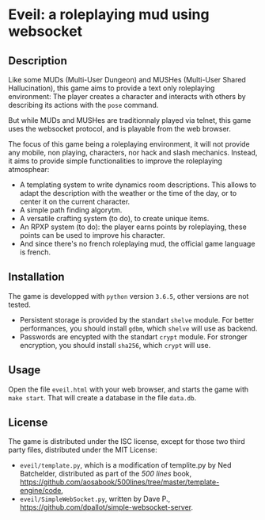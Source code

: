 # Eveil: a roleplaying mud using websocket

## Description

Like some MUDs (Multi-User Dungeon) and MUSHes (Multi-User Shared
Hallucination), this game aims to provide a text only roleplaying
environment: The player creates a character and interacts with others
by describing its actions with the `pose` command.

But while MUDs and MUSHes are traditionnaly played via telnet, this
game uses the websocket protocol, and is playable from the web browser.

The focus of this game being a roleplaying environment, it will
not provide any mobile, non playing, characters, nor hack and slash
mechanics. Instead, it aims to provide simple functionalities to improve
the roleplaying atmosphear:

- A templating system to write dynamics room descriptions. This allows to
adapt the description with the weather or the time of the day, or to center
it on the current character.
- A simple path finding algorytm.
- A versatile crafting system (to do), to create unique items.
- An RPXP system (to do): the player earns points by roleplaying, these
points can be used to improve his character.
- And since there's no french roleplaying mud, the official game language
is french.

## Installation

The game is developped with `python` version `3.6.5`, other versions
are not tested.
- Persistent storage is provided by the standart `shelve` module.
For better performances, you should install `gdbm`, which `shelve`
will use as backend.
- Passwords are encypted with the standart `crypt` module. For stronger
encryption, you should install `sha256`, which `crypt` will use.

## Usage

Open the file `eveil.html` with your web browser, and starts the game
with `make start`. That will create a database in the file `data.db`.

## License

The game is distributed under the ISC license, except for those two third
party files, distributed under the MIT License:
- `eveil/template.py`, which is a modification of templite.py by Ned Batchelder,
distributed as part of the _500 lines_ book,
<https://github.com/aosabook/500lines/tree/master/template-engine/code>,
- `eveil/SimpleWebSocket.py`, written by Dave P.,
<https://github.com/dpallot/simple-websocket-server>.
